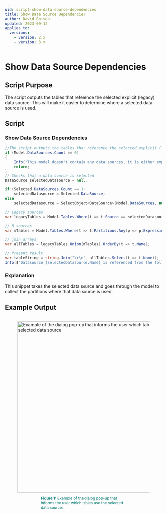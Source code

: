 ```yaml
---
uid: script-show-data-source-dependencies
title: Show Data Source Dependencies
author: David Bojsen
updated: 2023-09-12
applies_to:
  versions:
    - version: 2.x
    - version: 3.x
---
```


# Show Data Source Dependencies

## Script Purpose

The script outputs the tables that reference the selected explicit (legacy) data source. This will make it easier to determine where a selected data source is used.

## Script

### Show Data Source Dependencies

```csharp
//The script outputs the tables that reference the selected explicit (legacy) data source.
if (Model.DataSources.Count == 0)
{
    Info("This model doesn't contain any data sources, it is either empty or using implicit datasources");
    return;
}
// Checks that a data source is selected
DataSource selectedDatasource = null;

if (Selected.DataSources.Count == 1)
    selectedDatasource = Selected.DataSource;
else
    selectedDatasource = SelectObject<DataSource>(Model.DataSources, null, "Select which datasource to see dependencies for");

// Legacy sources
var legacyTables = Model.Tables.Where(t => t.Source == selectedDatasource.Name).ToList();

// M sources
var mTables = Model.Tables.Where(t => t.Partitions.Any(p => p.Expression.Contains($"= #\"{selectedDatasource.Name}\","))).ToList();

// join arrays
var allTables = legacyTables.Union(mTables).OrderBy(t => t.Name);

// Present result
var tableString = string.Join("\r\n", allTables.Select(t => t.Name));
Info($"Datasource {selectedDatasource.Name} is referenced from the following tables:\r\n" + tableString);
```

### Explanation

This snippet takes the selected data source and goes through the model to collect the partitions where that data source is used.

## Example Output

<figure style="padding-top: 15px;">
  <img class="noscale" src="~/content/assets/images/Cscripts/script-show-data-source-dependencies-output.png" alt="Example of the dialog pop-up that informs the user which tables use the selected data source" style="width: 550px;"/><figcaption style="font-size: 12px; padding-top: 10px; padding-bottom: 15px; padding-left: 75px; padding-right: 75px; color:#00766e"><strong>Figure 1:</strong> Example of the dialog pop-up that informs the user which tables use the selected data source.</figcaption>
</figure>